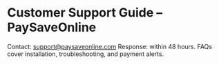 # Customer Support Guide – PaySaveOnline

Contact: support@paysaveonline.com
Response: within 48 hours.
FAQs cover installation, troubleshooting, and payment alerts.